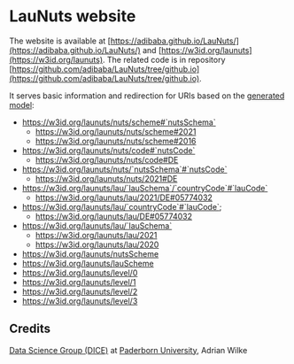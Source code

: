 # LauNuts website

The website is available at [https://adibaba.github.io/LauNuts/](https://adibaba.github.io/LauNuts/) and [https://w3id.org/launuts](https://w3id.org/launuts). 
The related code is in repository [https://github.com/adibaba/LauNuts/tree/github.io](https://github.com/adibaba/LauNuts/tree/github.io).

It serves basic information and redirection for URIs based on the [generated model](https://github.com/adibaba/LauNuts/blob/master/src/main/java/org/dice_research/launuts/rdf/ModelBuilder.java):

- https://w3id.org/launuts/nuts/scheme#`nutsSchema`
    - https://w3id.org/launuts/nuts/scheme#2021
    - https://w3id.org/launuts/nuts/scheme#2016
- https://w3id.org/launuts/nuts/code#`nutsCode`
    - https://w3id.org/launuts/nuts/code#DE
- https://w3id.org/launuts/nuts/`nutsSchema`#`nutsCode`
    - https://w3id.org/launuts/nuts/2021#DE
- https://w3id.org/launuts/lau/`lauSchema`/`countryCode`#`lauCode`
    - https://w3id.org/launuts/lau/2021/DE#05774032
- https://w3id.org/launuts/lau/`countryCode`#`lauCode`;
    - https://w3id.org/launuts/lau/DE#05774032
- https://w3id.org/launuts/lau/`lauSchema`
    - https://w3id.org/launuts/lau/2021
    - https://w3id.org/launuts/lau/2020
- https://w3id.org/launuts/nutsScheme
- https://w3id.org/launuts/lauScheme
- https://w3id.org/launuts/level/0
- https://w3id.org/launuts/level/1
- https://w3id.org/launuts/level/2
- https://w3id.org/launuts/level/3

## Credits

[Data Science Group (DICE)](https://dice-research.org/) at [Paderborn University](https://www.uni-paderborn.de/), Adrian Wilke